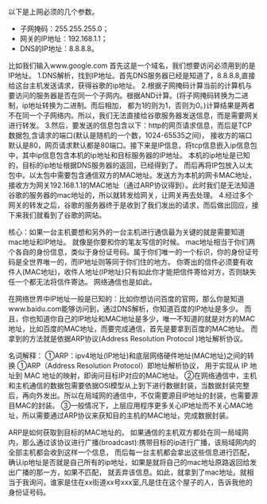以下是上网必须的几个参数。
* 子网掩码：255.255.255.0；
* 网关的IP地址：192.168.1.1；
* DNS的IP地址：8.8.8.8。

比如我们输入www.google.com
首先这是一个域名，我们想要访问必须用到的是IP地址。
1.DNS解析，找到IP地址。首先DNS服务器已经是知道了，8.8.8.8,直接给这台主机发送请求，获得谷歌的ip地址。
2.根据子网掩码计算当前的计算机与要访问的服务器是否在同一个子网内。根据AND计算。(将子网掩码转换为二进制，ip地址转换为二进制。而后相加，
  都为1的则为1，否则为0。)计算结果是两者不在同一个子网络内。所以，我们无法直接给谷歌服务器发送信息，而是需要网关进行转发。
3.然后，要发送的信息包含以下：http的网页请求信息，而后是TCP数据包,含请求的端口(默认是随机的一个数，1024-65535之间)，
接收方的端口默认是80，网页请求默认都是80端口。接下来是IP信息，将tcp信息嵌入ip信息包中，其中ip信息包含本机的ip地址和目标服务器的IP地址。
本机的ip地址是已知的，目标的ip地址根据DNS服务器的返回，已经得到了。
而后再将IP包放入以太包中。以太包中需要包含通信双方的MAC地址。发送方为本机的网卡MAC地址，接收方为网关192.168.1.1的MAC地址（通过ARP协议得到）。此时我们是无法知道谷歌的服务器的mac地址的，所以就转发给网关，让网关再去处理。
4.经过多个网关的转发之后，谷歌的服务器终于是收到了我们发出的请求，而后做出回应，接下来我们就看到了谷歌的网站。


核心：如果一台主机要想和另外的一台主机进行通信最为关键的就是需要知道mac地址和IP地址。
  就像是你要和你的笔友写信的时候。
  mac地址相当于你们两个各自的身份信息，类似于身份证号码。属于你们唯一的一个标识，你的身份证号码是全世界唯一的，而IP地址则等同于你们住的地方。
  你寄出的信件必须要有收件人(MAC地址)，收件人地址(IP地址)只有如此你才能把信件寄给对方，否则缺失任一个都无法将信件寄达。
  网络通信也是如此。

在网络世界中IP地址一般是已知的：比如你想访问百度的官网，那么你是知道www.baidu.com能够访问到，通过DNS解析，你知道百度的IP地址是多少。
而且，你也知道你自己的IP地址和MAC地址是多少，唯一不知道的就是对方的MAC地址，比如百度的MAC地址，而要完成通信，首先是要拿到百度的MAC地址。
而拿到的方法就是依据ARP协议(Address Resolution Protocol )地址解析协议。

名词解释：
①ARP：ipv4地址(IP地址)和底层网络硬件地址(MAC地址)之间的转换
①ARP（Address Resolution Protocol）即地址解析协议， 用于实现从 IP 地址到 MAC 地址的映射，即询问目标IP对应的MAC地址。
②在网络通信中，主机和主机通信的数据包需要依据OSI模型从上到下进行数据封装，当数据封装完整后，再向外发出。所以在局域网的通信中，不仅需要源目IP地址的封装，也需要源目MAC的封装。
③一般情况下，上层应用程序更多关心IP地址而不关心MAC地址，所以需要通过ARP协议来获知目的主机的MAC地址，完成数据封装。




ARP是如何获取到目标的MAC地址的。
如果通信的主机双方都处在同一局域网内，那么通过该协议进行广播(broadcast):携带目标的ip进行广播，该局域网内的全部主机都会收到这样一个信息，
而后每一台主机都会拿出这些信息进行匹配，确认ip地址是否就是自己所有的ip地址，如果是就将自己的mac地址原路返回给发出广播的那一方，如果不匹配，
就丢弃该信息。如此，就拿到了mac地址。就相当于我询问，谁家是住在xx街道xx号xxx室,凡是住在这个屋子的人，告诉我他的身份证号码。
